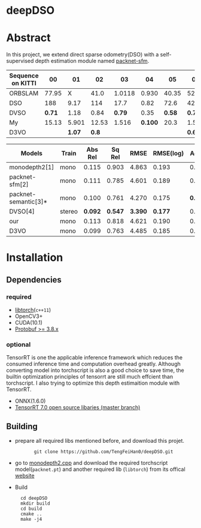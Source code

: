 # deepDSO

# Abstract
In this project, we extend direct sparse odometry(DSO) with a self-supervised depth estimation module named [packnet-sfm](https://github.com/TRI-ML/packnet-sfm). 


|Sequence on KITTI|00|01|02|03|04|05|06|07|08|09|10|
|---|---|---|---|---|---|---|---|---|---|---|---:|
|ORBSLAM|77.95|X|41.0|1.0118|0.930|40.35|52.22|16.54|51.62|58.17|18.47|
|DSO|188|9.17|114|17.7|0.82|72.6|42.2|48.4|177|28.1|24.0|
|DVSO|**0.71**|1.18|0.84|**0.79**|0.35|**0.58**|**0.71**|**0.73**|1.03|0.83|0.84|
|My|15.13|5.901|12.53|1.516|**0.100**|20.3|1.547|8.369|10.53|14.00|4.10|
|D3VO || **1.07**|**0.8**||||**0.67**||**1.0**|**0.78**|**0.62**|


| Models  |Train | Abs Rel | Sq Rel | RMSE  | RMSE(log) | Acc.1 | Acc.2 | Acc.3 |
|---------|---------|---------|--------|-------|-----------|-------|-------|-------|
| monodepth2[1] | mono|0.115 | 0.903 | 4.863 | 0.193 | 0.877 | 0.959 | 0.981 |
| packnet-sfm[2] | mono|0.111 | 0.785 | 4.601 | 0.189 | 0.878 | 0.960 | 0.982 |
| packnet-semantic[3]* |mono| 0.100 | 0.761 | 4.270 | 0.175 | **0.902** | **0.965** | 0.982 |
| DVSO[4] | stereo|**0.092** | **0.547** | **3.390** | **0.177** | 0.898 | 0.962 | 0.982 |
| our | mono|0.113 | 0.818 | 4.621 | 0.190 | 0.875 | 0.958 |0.982 |
|D3VO | mono|0.099 | 0.763 | 4.485 |0.185  | 0.885 | 0.958 |0.979 |
# Installation
## Dependencies
### required
- [libtorch](https://pytorch.org/get-started/locally/)(`c++11`)
- OpenCV3+
- CUDA(10.1)
- [Protobuf >= 3.8.x](https://github.com/google/protobuf/releases)
### optional
TensorRT is one the applicable inference framework which reduces the consumed inference time and computation overhead greatly. Although converting model into torchscript is also a good choice to save time, the builtin optimization principles of tensorrt are still much effcient than torchscript. I also trying to optimize this depth estimaition module with TensorRT.
- ONNX(1.6.0)
- [TensorRT 7.0 open source libaries (master branch)](https://github.com/NVIDIA/TensorRT/)

## Building
- prepare all required libs mentioned before, and download this projet.

             git clone https://github.com/TengFeiHan0/deepDSO.git 
- go to [monodepth2.cpp](https://github.com/TengFeiHan0/monodepth2.cpp) and download the required torchscript model(`packnet.pt`) and another required lib (`libtorch`) from its offical [website](https://pytorch.org/get-started/locally/)
- Build

		cd deepDSO
		mkdir build
		cd build
		cmake ..
		make -j4
